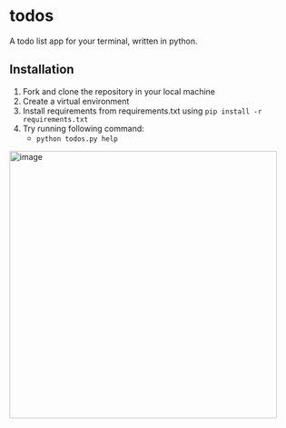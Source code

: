 # todos

A todo list app for your terminal, written in python.

## Installation
1. Fork and clone the repository in your local machine
2. Create a virtual environment
3. Install requirements from requirements.txt using `pip install -r requirements.txt`
4. Try running following command:
   - `python todos.py help`


<img width="471" alt="image" src="https://github.com/Utkarshn10/todos/assets/58587256/5495fa13-968c-488b-9d42-9eb10926cb2b">

